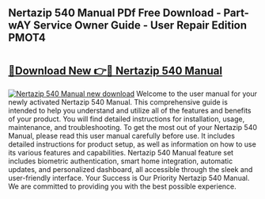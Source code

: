 ## Nertazip 540 Manual PDf Free Download - Part-wAY Service Owner Guide - User Repair Edition PMOT4

# <h2><a href="http://bc85449.oget.top/?id=Nertazip+540+Manual">🔗Download New 👉🔴 Nertazip 540 Manual</a></h2>

[![Nertazip 540 Manual new download](https://i.imgur.com/5g1atiW.png)](http://bc85449.oget.top/?id=Nertazip+540+Manual)
Welcome to the user manual for your newly activated Nertazip 540 Manual. This comprehensive guide is intended to help you understand and utilize all of the features and benefits of your product. You will find detailed instructions for installation, usage, maintenance, and troubleshooting. To get the most out of your Nertazip 540 Manual, please read this user manual carefully before use. It includes detailed instructions for product setup, as well as information on how to use its various features and capabilities. Nertazip 540 Manual feature set includes biometric authentication, smart home integration, automatic updates, and personalized dashboard, all accessible through the sleek and user-friendly interface. Your Success is Our Priority Nertazip 540 Manual. We are committed to providing you with the best possible experience.
